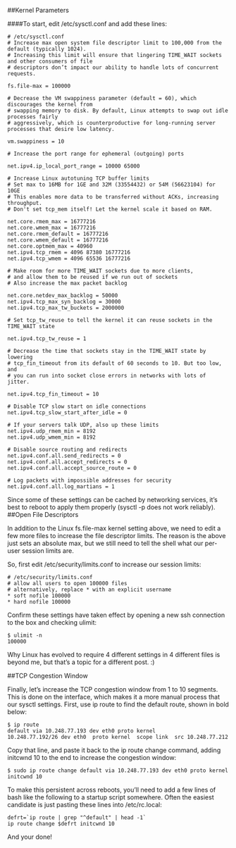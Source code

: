 ##Kernel Parameters

####To start, edit /etc/sysctl.conf and add these lines:
```
# /etc/sysctl.conf
# Increase max open system file descriptor limit to 100,000 from the default (typically 1024).
# Increasing this limit will ensure that lingering TIME_WAIT sockets and other consumers of file 
# descriptors don’t impact our ability to handle lots of concurrent requests.

fs.file-max = 100000

# Decrease the VM swappiness parameter (default = 60), which discourages the kernel from 
# swapping memory to disk. By default, Linux attempts to swap out idle processes fairly 
# aggressively, which is counterproductive for long-running server processes that desire low latency.

vm.swappiness = 10

# Increase the port range for ephemeral (outgoing) ports

net.ipv4.ip_local_port_range = 10000 65000

# Increase Linux autotuning TCP buffer limits
# Set max to 16MB for 1GE and 32M (33554432) or 54M (56623104) for 10GE
# This enables more data to be transferred without ACKs, increasing throughput.
# Don't set tcp_mem itself! Let the kernel scale it based on RAM.

net.core.rmem_max = 16777216
net.core.wmem_max = 16777216
net.core.rmem_default = 16777216
net.core.wmem_default = 16777216
net.core.optmem_max = 40960
net.ipv4.tcp_rmem = 4096 87380 16777216
net.ipv4.tcp_wmem = 4096 65536 16777216

# Make room for more TIME_WAIT sockets due to more clients,
# and allow them to be reused if we run out of sockets
# Also increase the max packet backlog

net.core.netdev_max_backlog = 50000
net.ipv4.tcp_max_syn_backlog = 30000
net.ipv4.tcp_max_tw_buckets = 2000000

# Set tcp_tw_reuse to tell the kernel it can reuse sockets in the TIME_WAIT state

net.ipv4.tcp_tw_reuse = 1

# Decrease the time that sockets stay in the TIME_WAIT state by lowering 
# tcp_fin_timeout from its default of 60 seconds to 10. But too low, and 
# you can run into socket close errors in networks with lots of jitter. 

net.ipv4.tcp_fin_timeout = 10

# Disable TCP slow start on idle connections
net.ipv4.tcp_slow_start_after_idle = 0

# If your servers talk UDP, also up these limits
net.ipv4.udp_rmem_min = 8192
net.ipv4.udp_wmem_min = 8192

# Disable source routing and redirects
net.ipv4.conf.all.send_redirects = 0
net.ipv4.conf.all.accept_redirects = 0
net.ipv4.conf.all.accept_source_route = 0

# Log packets with impossible addresses for security
net.ipv4.conf.all.log_martians = 1
```

Since some of these settings can be cached by networking services, it’s best to reboot to apply them properly (sysctl -p does not work reliably).
##Open File Descriptors

In addition to the Linux fs.file-max kernel setting above, we need to edit a few more files to increase the file descriptor limits. The reason is the above just sets an absolute max, but we still need to tell the shell what our per-user session limits are.

So, first edit /etc/security/limits.conf to increase our session limits:
```
# /etc/security/limits.conf
# allow all users to open 100000 files
# alternatively, replace * with an explicit username
* soft nofile 100000
* hard nofile 100000
```
Confirm these settings have taken effect by opening a new ssh connection to the box and checking ulimit:
```
$ ulimit -n
100000
```
Why Linux has evolved to require 4 different settings in 4 different files is beyond me, but that’s a topic for a different post. :)


##TCP Congestion Window

Finally, let’s increase the TCP congestion window from 1 to 10 segments. This is done on the interface, which makes it a more manual process that our sysctl settings. First, use ip route to find the default route, shown in bold below:
```
$ ip route
default via 10.248.77.193 dev eth0 proto kernel
10.248.77.192/26 dev eth0  proto kernel  scope link  src 10.248.77.212
```
Copy that line, and paste it back to the ip route change command, adding initcwnd 10 to the end to increase the congestion window:
```
$ sudo ip route change default via 10.248.77.193 dev eth0 proto kernel initcwnd 10
```
To make this persistent across reboots, you’ll need to add a few lines of bash like the following to a startup script somewhere. Often the easiest candidate is just pasting these lines into /etc/rc.local:
```
defrt=`ip route | grep "^default" | head -1`
ip route change $defrt initcwnd 10
```
And your done!
